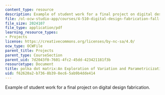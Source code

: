 ```yaml
---
content_type: resource
description: Example of student work for a final project on digital design fabrication.
file: /ol-ocw-studio-app/courses/4-510-digital-design-fabrication-fall-2008/f62620a2b7368b398ec65ab9b4dde414_final_example1.pdf
file_size: 2024107
file_type: application/pdf
learning_resource_types:
- Projects
license: https://creativecommons.org/licenses/by-nc-sa/4.0/
ocw_type: OCWFile
parent_title: Projects
parent_type: CourseSection
parent_uid: 7d2043f0-7601-4fc2-45dd-423421181f3b
resourcetype: Document
title: polka dot matrix:An Exploration of Variation and Parametricization
uid: f62620a2-b736-8b39-8ec6-5ab9b4dde414
---
```

Example of student work for a final project on digital design fabrication.